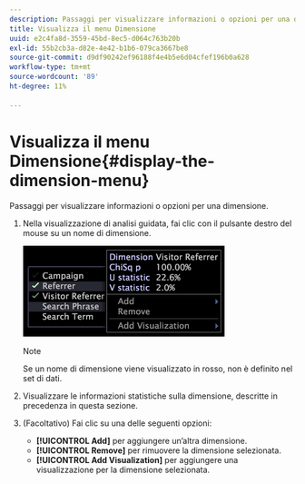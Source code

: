 ```yaml
---
description: Passaggi per visualizzare informazioni o opzioni per una dimensione.
title: Visualizza il menu Dimensione
uuid: e2c4fa8d-3559-45bd-8ec5-d064c763b20b
exl-id: 55b2cb3a-d82e-4e42-b1b6-079ca3667be8
source-git-commit: d9df90242ef96188f4e4b5e6d04cfef196b0a628
workflow-type: tm+mt
source-wordcount: '89'
ht-degree: 11%

---
```


# Visualizza il menu Dimensione{#display-the-dimension-menu}

Passaggi per visualizzare informazioni o opzioni per una dimensione.

1. Nella visualizzazione di analisi guidata, fai clic con il pulsante destro del mouse su un nome di dimensione.

   ![Informazioni sul passaggio](assets/mnu_GuidedAnalysis.png)

   >[!NOTE]
   >
   >Se un nome di dimensione viene visualizzato in rosso, non è definito nel set di dati.

1. Visualizzare le informazioni statistiche sulla dimensione, descritte in precedenza in questa sezione.
1. (Facoltativo) Fai clic su una delle seguenti opzioni:

   * **[!UICONTROL Add]** per aggiungere un’altra dimensione.
   * **[!UICONTROL Remove]** per rimuovere la dimensione selezionata.
   * **[!UICONTROL Add Visualization]** per aggiungere una visualizzazione per la dimensione selezionata.

